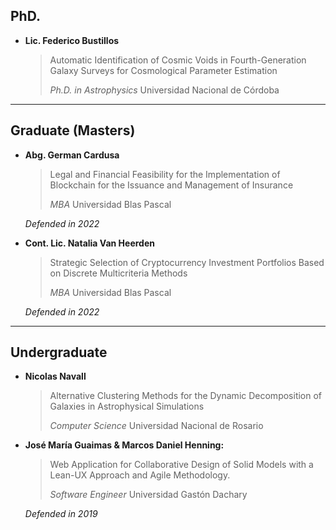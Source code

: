 ## PhD.

- **Lic. Federico Bustillos**
    > Automatic Identification of Cosmic Voids in Fourth-Generation Galaxy Surveys for Cosmological Parameter Estimation
    >
    > *Ph.D. in Astrophysics*
    > Universidad Nacional de Córdoba

---

## Graduate (Masters)

- **Abg. German Cardusa**
    > Legal and Financial Feasibility for the Implementation of Blockchain for the Issuance and Management of Insurance
    >
    > *MBA*
    > Universidad Blas Pascal

    *Defended in 2022*

- **Cont. Lic. Natalia Van Heerden**
    > Strategic Selection of Cryptocurrency Investment Portfolios Based on Discrete Multicriteria Methods
    >
    > *MBA*
    > Universidad Blas Pascal

    *Defended in 2022*

---

## Undergraduate

- **Nicolas Navall**
    > Alternative Clustering Methods for the Dynamic Decomposition of Galaxies in Astrophysical Simulations
    >
    > *Computer Science*
    > Universidad Nacional de Rosario

- **José María Guaimas & Marcos Daniel Henning:**
    > Web Application for Collaborative Design of Solid Models with a Lean-UX Approach and Agile Methodology.
    >
     > *Software Engineer*
    > Universidad Gastón Dachary

    *Defended in 2019*
